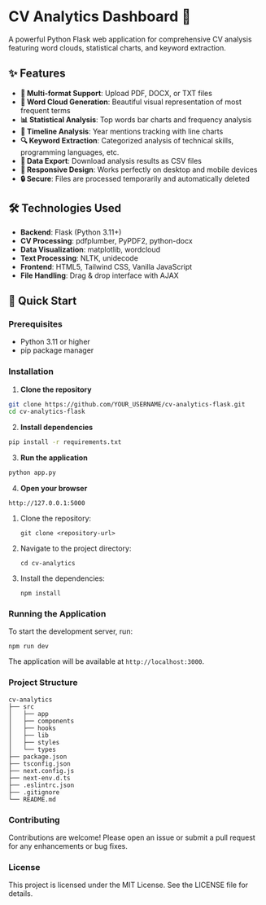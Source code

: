 # CV Analytics Dashboard 🚀

A powerful Python Flask web application for comprehensive CV analysis featuring word clouds, statistical charts, and keyword extraction.

## ✨ Features

- **📁 Multi-format Support**: Upload PDF, DOCX, or TXT files
- **🎨 Word Cloud Generation**: Beautiful visual representation of most frequent terms
- **📊 Statistical Analysis**: Top words bar charts and frequency analysis
- **📅 Timeline Analysis**: Year mentions tracking with line charts
- **🔍 Keyword Extraction**: Categorized analysis of technical skills, programming languages, etc.
- **💾 Data Export**: Download analysis results as CSV files
- **📱 Responsive Design**: Works perfectly on desktop and mobile devices
- **🔒 Secure**: Files are processed temporarily and automatically deleted

## 🛠️ Technologies Used

- **Backend**: Flask (Python 3.11+)
- **CV Processing**: pdfplumber, PyPDF2, python-docx
- **Data Visualization**: matplotlib, wordcloud
- **Text Processing**: NLTK, unidecode
- **Frontend**: HTML5, Tailwind CSS, Vanilla JavaScript
- **File Handling**: Drag & drop interface with AJAX

## 🚀 Quick Start

### Prerequisites
- Python 3.11 or higher
- pip package manager

### Installation

1. **Clone the repository**
```bash
git clone https://github.com/YOUR_USERNAME/cv-analytics-flask.git
cd cv-analytics-flask
```

2. **Install dependencies**
```bash
pip install -r requirements.txt
```

3. **Run the application**
```bash
python app.py
```

4. **Open your browser**
```
http://127.0.0.1:5000
```

1. Clone the repository:

   ```
   git clone <repository-url>
   ```

2. Navigate to the project directory:

   ```
   cd cv-analytics
   ```

3. Install the dependencies:

   ```
   npm install
   ```

### Running the Application

To start the development server, run:

```
npm run dev
```

The application will be available at `http://localhost:3000`.

### Project Structure

```
cv-analytics
├── src
│   ├── app
│   ├── components
│   ├── hooks
│   ├── lib
│   ├── styles
│   └── types
├── package.json
├── tsconfig.json
├── next.config.js
├── next-env.d.ts
├── .eslintrc.json
├── .gitignore
└── README.md
```

### Contributing

Contributions are welcome! Please open an issue or submit a pull request for any enhancements or bug fixes.

### License

This project is licensed under the MIT License. See the LICENSE file for details.